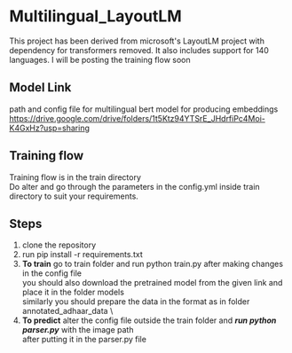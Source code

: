 # Multilingual_LayoutLM 

This project has been derived from microsoft's LayoutLM project with dependency for transformers removed.
It also includes support for 140 languages. I will be posting the training flow soon 

## Model Link
path and config file for multilingual bert model for producing embeddings  \
https://drive.google.com/drive/folders/1t5Ktz94YTSrE_JHdrfiPc4Moi-K4GxHz?usp=sharing

## Training flow
Training flow is in the train directory \
Do alter and go through the parameters in the config.yml inside train directory to suit your requirements. 

## Steps
1. clone the repository
2. run pip install -r requirements.txt
3.  **To train** go to train folder and run python train.py after making changes in the config file \
   you should also download the pretrained model from the given link and place it in the folder models \
   similarly you should prepare the data in the format as in folder annotated_adhaar_data \
4. **To predict** alter the config file outside the train folder and ***run python parser.py*** with the image path \
   after putting it in the parser.py file  
    


